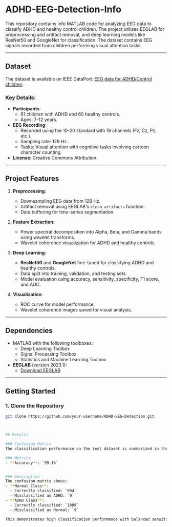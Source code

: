 # ADHD-EEG-Detection-Info
This repository contains info MATLAB code for analyzing EEG data to classify ADHD and healthy control children. The project utilizes EEGLAB for preprocessing and artifact removal, and deep learning models like ResNet50 and GoogleNet for classification. The dataset contains EEG signals recorded from children performing visual attention tasks.


---

## Dataset

The dataset is available on IEEE DataPort: [EEG data for ADHD/Control children](https://doi.org/10.21227/rzfh-zn36). 

### Key Details:
- **Participants**:
  - 61 children with ADHD and 60 healthy controls.
  - Ages: 7-12 years.
- **EEG Recording**:
  - Recorded using the 10-20 standard with 19 channels (Fz, Cz, Pz, etc.).
  - Sampling rate: 128 Hz.
  - Tasks: Visual attention with cognitive tasks involving cartoon character counting.
- **License**: Creative Commons Attribution.

---

## Project Features

1. **Preprocessing**:
   - Downsampling EEG data from 128 Hz.
   - Artifact removal using EEGLAB's `clean_artifacts` function.
   - Data buffering for time-series segmentation.

2. **Feature Extraction**:
   - Power spectral decomposition into Alpha, Beta, and Gamma bands using wavelet transforms.
   - Wavelet coherence visualization for ADHD and healthy controls.

3. **Deep Learning**:
   - **ResNet50** and **GoogleNet** fine-tuned for classifying ADHD and healthy controls.
   - Data split into training, validation, and testing sets.
   - Model evaluation using accuracy, sensitivity, specificity, F1 score, and AUC.

4. **Visualization**:
   - ROC curve for model performance.
   - Wavelet coherence images saved for visual analysis.

---

## Dependencies

- MATLAB with the following toolboxes:
  - Deep Learning Toolbox
  - Signal Processing Toolbox
  - Statistics and Machine Learning Toolbox
- **EEGLAB** (version 2023.1):
  - [Download EEGLAB](https://sccn.ucsd.edu/eeglab/index.php)

---

## Getting Started

### 1. Clone the Repository
```bash
git clone https://github.com/your-username/ADHD-EEG-Detection.git



## Results

### Confusion Matrix
The classification performance on the test dataset is summarized in the confusion matrix below:

### Metrics
- **Accuracy**: `99.1%`


### Description
The confusion matrix shows:
- **Normal Class**:
  - Correctly classified: `994`
  - Misclassified as ADHD: `9`
- **ADHD Class**:
  - Correctly classified: `1009`
  - Misclassified as Normal: `9`

This demonstrates high classification performance with balanced sensitivity and specificity.
